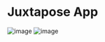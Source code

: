 # Juxtapose App

![image](https://github.com/user-attachments/assets/a35f71be-438e-44f7-8e21-e3367181a489)
![image](https://github.com/user-attachments/assets/a81d155a-999b-48d4-a174-6447ab67129e)
